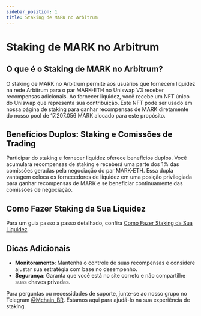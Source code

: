 ```yaml
---
sidebar_position: 1
title: Staking de MARK no Arbitrum
---
```


# Staking de MARK no Arbitrum

## O que é o Staking de MARK no Arbitrum?

O staking de MARK no Arbitrum permite aos usuários que fornecem liquidez na rede Arbitrum para o par MARK-ETH no Uniswap V3 receber recompensas adicionais. Ao fornecer liquidez, você recebe um NFT único do Uniswap que representa sua contribuição. Este NFT pode ser usado em nossa página de staking para ganhar recompensas de MARK diretamente do nosso pool de 17.207.056 MARK alocado para este propósito.

## Benefícios Duplos: Staking e Comissões de Trading

Participar do staking e fornecer liquidez oferece benefícios duplos. Você acumulará recompensas de staking e receberá uma parte dos 1% das comissões geradas pela negociação do par MARK-ETH. Essa dupla vantagem coloca os fornecedores de liquidez em uma posição privilegiada para ganhar recompensas de MARK e se beneficiar continuamente das comissões de negociação.

## Como Fazer Staking da Sua Liquidez

Para um guia passo a passo detalhado, confira [Como Fazer Staking da Sua Liquidez](./how-stake.md).

## Dicas Adicionais

- **Monitoramento**: Mantenha o controle de suas recompensas e considere ajustar sua estratégia com base no desempenho.
- **Segurança**: Garanta que você está no site correto e não compartilhe suas chaves privadas.

Para perguntas ou necessidades de suporte, junte-se ao nosso grupo no Telegram [@Mchain_BR](https://t.me/Mchain_BR). Estamos aqui para ajudá-lo na sua experiência de staking.
